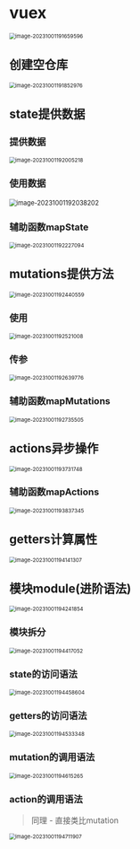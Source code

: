 # vuex

<img src="img/7.vuex/image-20231001191659596.png" alt="image-20231001191659596" style="zoom: 67%;" />

## 创建空仓库

<img src="img/7.vuex/image-20231001191852976.png" alt="image-20231001191852976" style="zoom:67%;" />

## state提供数据

### 提供数据

<img src="img/7.vuex/image-20231001192005218.png" alt="image-20231001192005218" style="zoom:67%;" />

### 使用数据

<img src="img/7.vuex/image-20231001192038202.png" alt="image-20231001192038202" style="zoom: 80%;" />

### 辅助函数mapState

<img src="img/7.vuex/image-20231001192227094.png" alt="image-20231001192227094" style="zoom: 67%;" />

## mutations提供方法

<img src="img/7.vuex/image-20231001192440559.png" alt="image-20231001192440559" style="zoom:67%;" />

### 使用

<img src="img/7.vuex/image-20231001192521008.png" alt="image-20231001192521008" style="zoom:67%;" />

### 传参

<img src="img/7.vuex/image-20231001192639776.png" alt="image-20231001192639776" style="zoom:67%;" />

### 辅助函数mapMutations

<img src="img/7.vuex/image-20231001192735505.png" alt="image-20231001192735505" style="zoom: 67%;" />

## actions异步操作

<img src="img/7.vuex/image-20231001193731748.png" alt="image-20231001193731748" style="zoom:67%;" />

### 辅助函数mapActions

<img src="img/7.vuex/image-20231001193837345.png" alt="image-20231001193837345" style="zoom:67%;" />

## getters计算属性

<img src="img/7.vuex/image-20231001194141307.png" alt="image-20231001194141307" style="zoom:67%;" />

## 模块module(进阶语法)

<img src="img/7.vuex/image-20231001194241854.png" alt="image-20231001194241854" style="zoom:67%;" />

### 模块拆分

<img src="img/7.vuex/image-20231001194417052.png" alt="image-20231001194417052" style="zoom:67%;" />

### state的访问语法

<img src="img/7.vuex/image-20231001194458604.png" alt="image-20231001194458604" style="zoom:67%;" />

### getters的访问语法

<img src="img/7.vuex/image-20231001194533348.png" alt="image-20231001194533348" style="zoom:67%;" />

### mutation的调用语法

<img src="img/7.vuex/image-20231001194615265.png" alt="image-20231001194615265" style="zoom:67%;" />

###  action的调用语法

> 同理 - 直接类比mutation

<img src="img/7.vuex/image-20231001194711907.png" alt="image-20231001194711907" style="zoom:67%;" />